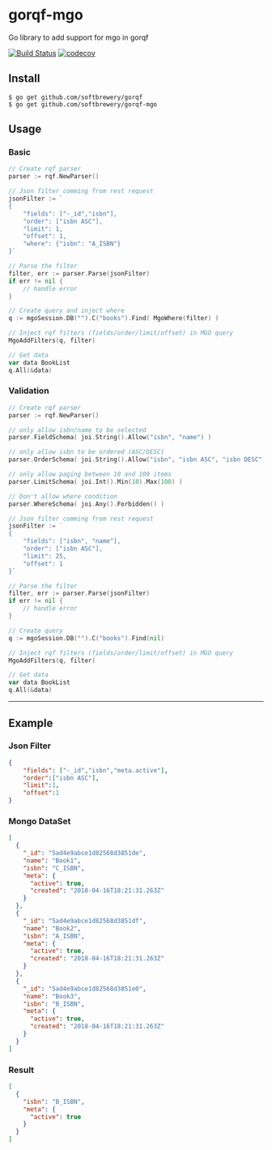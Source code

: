 # gorqf-mgo

Go library to add support for mgo in gorqf

[![Build Status](https://travis-ci.org/softbrewery/gorqf-mgo.svg?branch=master)](https://travis-ci.org/softbrewery/gorqf-mgo)
[![codecov](https://codecov.io/gh/softbrewery/gorqf-mgo/branch/master/graph/badge.svg)](https://codecov.io/gh/softbrewery/gorqf-mgo)

## Install
```shell
$ go get github.com/softbrewery/gorqf
$ go get github.com/softbrewery/gorqf-mgo
```

## Usage

### Basic

```go
// Create rqf parser
parser := rqf.NewParser()

// Json filter comming from rest request
jsonFilter := `
{
    "fields": ["-_id","isbn"],
    "order": ["isbn ASC"],
    "limit": 1,
    "offset": 1,
    "where": {"isbn": "A_ISBN"}
}`

// Parse the filter
filter, err := parser.Parse(jsonFilter)
if err != nil {
    // handle error
}

// Create query and inject where
q := mgoSession.DB("").C("books").Find( MgoWhere(filter) )

// Inject rqf filters (fields/order/limit/offset) in MGO query
MgoAddFilters(q, filter)

// Get data
var data BookList
q.All(&data)
```

### Validation

```go
// Create rqf parser
parser := rqf.NewParser()

// only allow isbn/name to be selected
parser.FieldSchema( joi.String().Allow("isbn", "name") )

// only allow isbn to be ordered (ASC/DESC)
parser.OrderSchema( joi.String().Allow("isbn", "isbn ASC", "isbn DESC") )

// only allow paging between 10 and 100 items
parser.LimitSchema( joi.Int().Min(10).Max(100) )

// Don't allow where condition
parser.WhereSchema( joi.Any().Forbidden() )

// Json filter comming from rest request
jsonFilter := `
{
    "fields": ["isbn", "name"],
    "order": ["isbn ASC"],
    "limit": 25,
    "offset": 1
}`

// Parse the filter
filter, err := parser.Parse(jsonFilter)
if err != nil {
    // handle error
}

// Create query
q := mgoSession.DB("").C("books").Find(nil)

// Inject rqf filters (fields/order/limit/offset) in MGO query
MgoAddFilters(q, filter)

// Get data
var data BookList
q.All(&data)
```

---

## Example

### Json Filter
```json
{
    "fields": ["-_id","isbn","meta.active"],
    "order":["isbn ASC"],
    "limit":1,
    "offset":1
}
```
### Mongo DataSet
```json
[
  {
    "_id": "5ad4e9abce1d82568d3851de",
    "name": "Book1",
    "isbn": "C_ISBN",
    "meta": {
      "active": true,
      "created": "2018-04-16T18:21:31.263Z"
    }
  },
  {
    "_id": "5ad4e9abce1d82568d3851df",
    "name": "Book2",
    "isbn": "A_ISBN",
    "meta": {
      "active": true,
      "created": "2018-04-16T18:21:31.263Z"
    }
  },
  {
    "_id": "5ad4e9abce1d82568d3851e0",
    "name": "Book3",
    "isbn": "B_ISBN",
    "meta": {
      "active": true,
      "created": "2018-04-16T18:21:31.263Z"
    }
  }
]
```

### Result
```json
[
  {
    "isbn": "B_ISBN",
    "meta": {
      "active": true
    }
  }
]
```